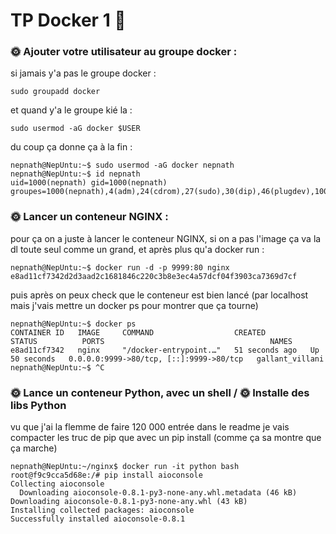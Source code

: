 # TP Docker 1 🐋


### 🌞 Ajouter votre utilisateur au groupe docker :

si jamais y'a pas le groupe docker : 

```
sudo groupadd docker
```

et quand y'a le groupe kié la :

```
sudo usermod -aG docker $USER
```

du coup ça donne ça à la fin :

```
nepnath@NepUntu:~$ sudo usermod -aG docker nepnath
nepnath@NepUntu:~$ id nepnath
uid=1000(nepnath) gid=1000(nepnath) groupes=1000(nepnath),4(adm),24(cdrom),27(sudo),30(dip),46(plugdev),100(users),114(lpadmin),984(docker)
```


### 🌞 Lancer un conteneur NGINX : 

pour ça on a juste à lancer le conteneur NGINX, si on a pas l'image ça va la dl toute seul comme un grand, et après plus qu'a docker run :

```
nepnath@NepUntu:~$ docker run -d -p 9999:80 nginx
e8ad11cf7342d2d3aad2c1681846c220c3b8e3ec4a57dcf04f3903ca7369d7cf
```

puis après on peux check que le conteneur est bien lancé (par localhost mais j'vais mettre un docker ps pour montrer que ça tourne)
```
nepnath@NepUntu:~$ docker ps
CONTAINER ID   IMAGE     COMMAND                  CREATED          STATUS          PORTS                                     NAMES
e8ad11cf7342   nginx     "/docker-entrypoint.…"   51 seconds ago   Up 50 seconds   0.0.0.0:9999->80/tcp, [::]:9999->80/tcp   gallant_villani
nepnath@NepUntu:~$ ^C
```

### 🌞 Lance un conteneur Python, avec un shell / 🌞 Installe des libs Python

vu que j'ai la flemme de faire 120 000 entrée dans le readme je vais compacter les truc de pip que avec un pip install (comme ça sa montre que ça marche)

```
nepnath@NepUntu:~/nginx$ docker run -it python bash
root@f9c9cca5d68e:/# pip install aioconsole 
Collecting aioconsole
  Downloading aioconsole-0.8.1-py3-none-any.whl.metadata (46 kB)
Downloading aioconsole-0.8.1-py3-none-any.whl (43 kB)
Installing collected packages: aioconsole
Successfully installed aioconsole-0.8.1
```

